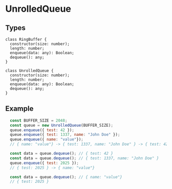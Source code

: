 # UnrolledQueue

## Types

`class RingBuffer {`\
`  constructor(size: number);`\
`  length: number;`\
`  enqueue(data: any): Boolean;`\
`  dequeue(): any;`\
`}`

`class UnrolledQueue {`\
`  constructor(size: number);`\
`  length: number;`\
`  enqueue(data: any): Boolean;`\
`  dequeue(): any;`\
`}`


## Example

```js
  const BUFFER_SIZE = 2048;
  const queue = new UnrolledQueue(BUFFER_SIZE);
  queue.enqueue({ test: 42 });
  queue.enqueue({ test: 1337, name: "John Doe" });
  queue.enqueue({ name: "value"});
  // { name: "value"} -> { test: 1337, name: "John Doe" } -> { test: 42 }

  const data = queue.dequeue(); // { test: 42 }
  const data = queue.dequeue(); // { test: 1337, name: "John Doe" }
  queue.enqueue({ test: 2025 });
  // { test: 2025 } -> { name: "value"}

  const data = queue.dequeue(); // { name: "value"}
  // { test: 2025 }
```
